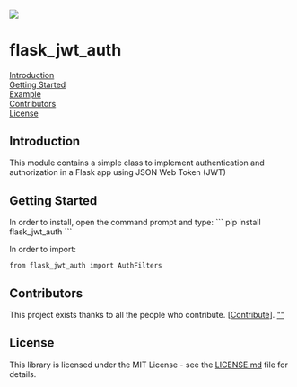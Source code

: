 <h6 align="left">
    <img src="https://cdnquakingaspen.s3.eu-central-1.amazonaws.com/quaking+aspen+logo+teal+full-02.png"  />
</h6>

# flask_jwt_auth
[Introduction](#Introduction)\
[Getting Started](#Started)\
[Example](#Example)\
[Contributors](#Contributors)\
[License](#License)
<h2 id="Introduction">Introduction</h2>
This module contains a simple class to implement authentication and authorization in a Flask app using JSON Web Token (JWT)
 
<h2 id="Started">Getting Started</h2>
In order to install, open the command prompt and type:
```
pip install flask_jwt_auth
```

In order to import:
```
from flask_jwt_auth import AuthFilters
```

<h2 id="">Contributors</h2>

This project exists thanks to all the people who contribute. [[Contribute](CONTRIBUTING.md)].
<a href="https://github.com/Quakingaspen-codehub/flask_jwt_auth/graphs/contributors">
""
</a>

<h2 id="License">License</h2>

This library is licensed under the MIT License - see the [LICENSE.md](LICENSE) file for details.
